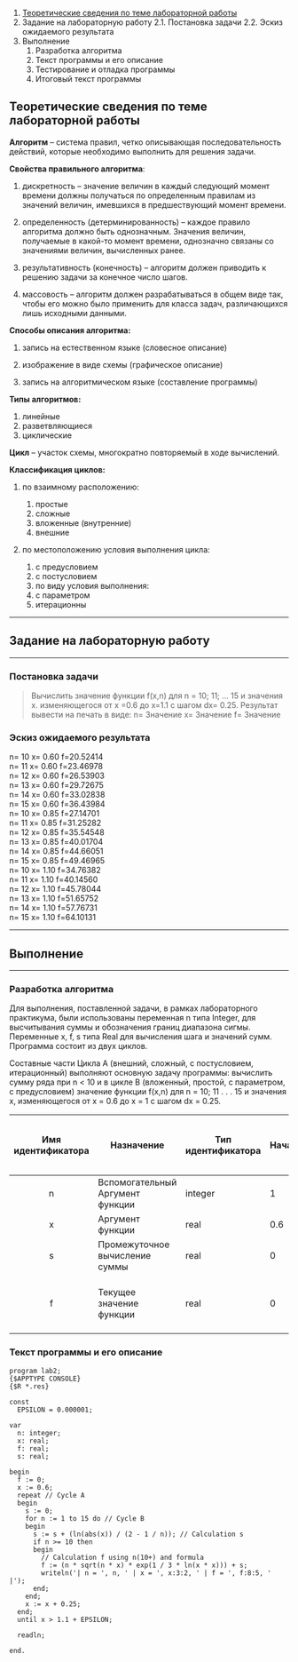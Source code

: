 1. [Теоретические сведения по теме лабораторной работы](#Theory)
2. Задание на лабораторную работу
   2.1. Постановка задачи
   2.2. Эскиз ожидаемого результата
3. Выполнение
   1. Разработка алгоритма
   2. Текст программы и его описание
   3. Тестирование и отладка программы
   4. Итоговый текст программы

## Теоретические сведения по теме лабораторной работы

**Алгоритм** – система правил, четко описывающая последовательность действий, которые необходимо выполнить для решения задачи.

**Свойства правильного алгоритма**:

1. дискретность – значение величин в каждый следующий момент времени должны получаться по определенным правилам из значений величин, имевшихся в предшествующий момент времени.

2. определенность (детерминированность) – каждое правило алгоритма должно быть однозначным. Значения величин, получаемые в какой-то момент времени, однозначно связаны со значениями величин, вычисленных ранее.

3. результативность (конечность) – алгоритм должен приводить к решению задачи за конечное число шагов.

4. массовость – алгоритм должен разрабатываться в общем виде так, чтобы его можно было применить для класса задач, различающихся лишь исходными данными.

**Способы описания алгоритма:**

1. запись на естественном языке (словесное описание)

2. изображение в виде схемы (графическое описание)

3. запись на алгоритмическом языке (составление программы)

**Типы алгоритмов:**

1. линейные
2. разветвляющиеся
3. циклические

**Цикл** – участок схемы, многократно повторяемый в ходе вычислений.

**Классификация циклов:**

1. по взаимному расположению:

   1. простые
   2. сложные
   3. вложенные (внутренние)
   4. внешние

2. по местоположению условия выполнения цикла:
   1. с предусловием
   2. с постусловием
   3. по виду условия выполнения:
   4. с параметром
   5. итерационны

---

## Задание на лабораторную работу

---

### Постановка задачи

> Вычислить значение функции f(x,n) для n = 10; 11; … 15 и значения x. изменяющегося от x =0.6 до x=1.1 с шагом dx= 0.25. Результат вывести на печать в виде:
> n= Значение x= Значение f= Значение

### Эскиз ожидаемого результата

<p align=”left”>
n= 10 x= 0.60 f=20.52414<br>
n= 11 x= 0.60 f=23.46978<br>
n= 12 x= 0.60 f=26.53903<br>
n= 13 x= 0.60 f=29.72675<br>
n= 14 x= 0.60 f=33.02838<br>
n= 15 x= 0.60 f=36.43984<br>
n= 10 x= 0.85 f=27.14701<br>
n= 11 x= 0.85 f=31.25282<br>
n= 12 x= 0.85 f=35.54548<br>
n= 13 x= 0.85 f=40.01704<br>
n= 14 x= 0.85 f=44.66051<br>
n= 15 x= 0.85 f=49.46965<br>
n= 10 x= 1.10 f=34.76382<br>
n= 11 x= 1.10 f=40.14560<br>
n= 12 x= 1.10 f=45.78044<br>
n= 13 x= 1.10 f=51.65752<br>
n= 14 x= 1.10 f=57.76731<br>
n= 15 x= 1.10 f=64.10131<br>
</p>

---

## Выполнение

---

### Разработка алгоритма

Для выполнения, поставленной задачи, в рамках лабораторного практикума, были использованы переменная n типа Integer, для высчитывания суммы и обозначения границ диапазона сигмы. Переменные x, f, s типа Real для вычисления шага и значений сумм. Программа состоит из двух циклов.

Составные части Цикла A (внешний, сложный, с постусловием, итерационный) выполняют основную задачу программы: вычислить сумму ряда при n < 10 и в цикле В (вложенный, простой, с параметром, с предусловием) значение функции f(x,n) для n = 10; 11 . . . 15 и значения x, изменяющегося от x = 0.6 до x = 1 с шагом dx = 0.25.

| Имя идентификатора | Назначение                       | Тип идентификатора | Начальноезначение | Закон изменения                                      | Имя цикла, в котором происходит изменение переменной |
| :----------------: | -------------------------------- | ------------------ | ----------------- | ---------------------------------------------------- | :--------------------------------------------------: |
|         n          | Вспомогательный Аргумент функции | integer            | 1                 | n := 1 to 15                                         |                          B                           |
|         x          | Аргумент функции                 | real               | 0.6               | x:=x+0.25                                            |                          A                           |
|         s          | Промежуточное вычисление суммы   | real               | 0                 | s := s + ( ln(abs(x)) / (2 - 1 / n) )                |                          B                           |
|         f          | Текущее значение функции         | real               | 0                 | f := (n _ sqrt(n _ x) _ exp(1 / 3 _ ln (x\*x)) ) + s |                          B                           |

### Текст программы и его описание

```objectpascal/delphi
program lab2;
{$APPTYPE CONSOLE}
{$R *.res}

const
  EPSILON = 0.000001;

var
  n: integer;
  x: real;
  f: real;
  s: real;

begin
  f := 0;
  x := 0.6;
  repeat // Cycle A
  begin
    s := 0;
    for n := 1 to 15 do // Cycle B
    begin
      s := s + (ln(abs(x)) / (2 - 1 / n)); // Сalculation s
      if n >= 10 then
      begin
        // Сalculation f using n(10+) and formula
        f := (n * sqrt(n * x) * exp(1 / 3 * ln(x * x))) + s;
        writeln('| n = ', n, ' | x = ', x:3:2, ' | f = ', f:8:5, ' |');
      end;
    end;
    x := x + 0.25;
  end;
  until x > 1.1 + EPSILON;

  readln;

end.
```
